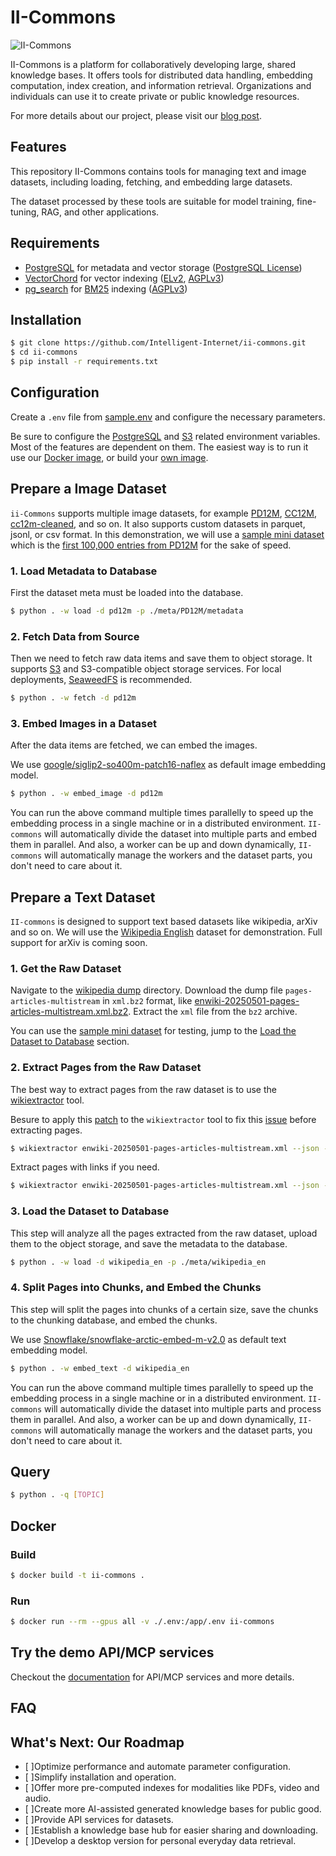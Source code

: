 # II-Commons

![II-Commons](https://github.com/user-attachments/assets/)

II-Commons is a platform for collaboratively developing large, shared knowledge bases. It offers tools for distributed data handling, embedding computation, index creation, and information retrieval. Organizations and individuals can use it to create private or public knowledge resources.

For more details about our project, please visit our [blog post](https://www.ii.inc/web/blog/post/).

## Features

This repository II-Commons contains tools for managing text and image datasets, including loading, fetching, and embedding large datasets.

The dataset processed by these tools are suitable for model training, fine-tuning, RAG, and other applications.

## Requirements

- [PostgreSQL](https://www.postgresql.org/) for metadata and vector storage ([PostgreSQL License](https://opensource.org/license/postgresql))
- [VectorChord](https://github.com/tensorchord/vectorchord) for vector indexing ([ELv2](https://github.com/tensorchord/VectorChord/blob/main/licenses/LICENSE.ELv2), [AGPLv3](https://github.com/tensorchord/VectorChord/blob/main/licenses/LICENSE.AGPLv3))
- [pg_search](https://github.com/paradedb/paradedb/tree/dev/pg_search#overview) for [BM25](https://en.wikipedia.org/wiki/Okapi_BM25) indexing ([AGPLv3](https://github.com/paradedb/paradedb?tab=AGPL-3.0-1-ov-file))

## Installation

```bash
$ git clone https://github.com/Intelligent-Internet/ii-commons.git
$ cd ii-commons
$ pip install -r requirements.txt
```

## Configuration

Create a `.env` file from [sample.env](./sample.env) and configure the necessary parameters.

Be sure to configure the [PostgreSQL](https://www.postgresql.org/) and [S3](https://aws.amazon.com/s3/) related environment variables. Most of the features are dependent on them. The easiest way is to run it use our [Docker image](), or build your [own image](https://github.com/Intelligent-Internet/ii-commons/blob/main/examples/db/Dockerfile).


## Prepare a Image Dataset

`ii-Commons` supports multiple image datasets, for example [PD12M](https://huggingface.co/datasets/Spawning/PD12M), [CC12M](https://github.com/google-research-datasets/conceptual-12m), [
cc12m-cleaned](https://huggingface.co/datasets/opendiffusionai/cc12m-cleaned), and so on. It also supports custom datasets in parquet, jsonl, or csv format. In this demonstration, we will use a [sample mini dataset](https://github.com/Intelligent-Internet/ii-commons/tree/main/meta/PD12M) which is the [first 100,000 entries from PD12M](https://huggingface.co/datasets/Spawning/PD12M/tree/main/metadata?show_file_info=metadata%2Fpd12m.000.parquet) for the sake of speed.

### 1. Load Metadata to Database

First the dataset meta must be loaded into the database.

```bash
$ python . -w load -d pd12m -p ./meta/PD12M/metadata
```

### 2. Fetch Data from Source

Then we need to fetch raw data items and save them to object storage. It supports [S3](https://aws.amazon.com/s3/) and S3-compatible object storage services. For local deployments, [SeaweedFS](https://github.com/seaweedfs/seaweedfs) is recommended.

```bash
$ python . -w fetch -d pd12m
```

### 3. Embed Images in a Dataset

After the data items are fetched, we can embed the images.

We use [google/siglip2-so400m-patch16-naflex](https://huggingface.co/google/siglip2-so400m-patch16-naflex) as default image embedding model.

```bash
$ python . -w embed_image -d pd12m
```

You can run the above command multiple times parallelly to speed up the embedding process in a single machine or in a distributed environment. `II-commons` will automatically divide the dataset into multiple parts and embed them in parallel. And also, a worker can be up and down dynamically, `II-commons` will automatically manage the workers and the dataset parts, you don't need to care about it.

## Prepare a Text Dataset

`II-commons` is designed to support text based datasets like wikipedia, arXiv and so on. We will use the [Wikipedia English](https://dumps.wikimedia.org/) dataset for demonstration. Full support for arXiv is coming soon.

### 1. Get the Raw Dataset

Navigate to the [wikipedia dump](https://dumps.wikimedia.org/enwiki/20250501/) directory. Download the dump file `pages-articles-multistream` in `xml.bz2` format, like [enwiki-20250501-pages-articles-multistream.xml.bz2](https://dumps.wikimedia.org/enwiki/20250501/enwiki-20250501-pages-articles-multistream.xml.bz2). Extract the `xml` file from the `bz2` archive.

You can use the [sample mini dataset](https://github.com/Intelligent-Internet/ii-commons/tree/main/meta/wikipedia_en) for testing, jump to the [Load the Dataset to Database](#load-the-dataset-to-database) section.

### 2. Extract Pages from the Raw Dataset

The best way to extract pages from the raw dataset is to use the [wikiextractor](https://github.com/attardi/wikiextractor) tool.

Besure to apply this [patch](https://github.com/attardi/wikiextractor/commit/ab8988ebfa9e4557411f3d4c0f4ccda139e18875) to the `wikiextractor` tool to fix this [issue](https://github.com/attardi/wikiextractor/issues/336) before extracting pages.

```bash
$ wikiextractor enwiki-20250501-pages-articles-multistream.xml --json --no-templates -o /path/to/wikipedia_en
```

Extract pages with links if you need.

```bash
$ wikiextractor enwiki-20250501-pages-articles-multistream.xml --json --no-templates--links -o /path/to/wikipedia_en
```

### 3. Load the Dataset to Database

This step will analyze all the pages extracted from the raw dataset, upload them to the object storage, and save the metadata to the database.

```bash
$ python . -w load -d wikipedia_en -p ./meta/wikipedia_en
```

### 4. Split Pages into Chunks, and Embed the Chunks

This step will split the pages into chunks of a certain size, save the chunks to the chunking database, and embed the chunks.

We use [Snowflake/snowflake-arctic-embed-m-v2.0](https://huggingface.co/Snowflake/snowflake-arctic-embed-m-v2.0) as default text embedding model.

```bash
$ python . -w embed_text -d wikipedia_en
```

You can run the above command multiple times parallelly to speed up the embedding process in a single machine or in a distributed environment. `II-commons` will automatically divide the dataset into multiple parts and process them in parallel. And also, a worker can be up and down dynamically, `II-commons` will automatically manage the workers and the dataset parts, you don't need to care about it.

## Query

```bash
$ python . -q [TOPIC]
```

## Docker

### Build

```bash
$ docker build -t ii-commons .
```

### Run

```bash
$ docker run --rm --gpus all -v ./.env:/app/.env ii-commons
```

## Try the demo API/MCP services

Checkout the [documentation](examples/) for API/MCP services and more details.

## FAQ

## What's Next: Our Roadmap

- [ ]Optimize performance and automate parameter configuration.
- [ ]Simplify installation and operation.
- [ ]Offer more pre-computed indexes for modalities like PDFs, video and audio.
- [ ]Create more AI-assisted generated knowledge bases for public good.
- [ ]Provide API services for datasets.
- [ ]Establish a knowledge base hub for easier sharing and downloading.
- [ ]Develop a desktop version for personal everyday data retrieval.
